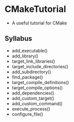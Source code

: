 # CMakeTutorial
- A useful tutorial for CMake

## Syllabus
- add_executable()
- add_library()
- target_link_libraries()
- target_include_directories()
- add_subdirectory()
- find_package()
- target_compile_definitions()
- target_compile_options()
- add_dependencies()
- add_custom_target()
- add_custom_command()
- execute_process()
- configure_file()